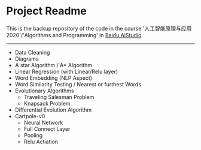 # Project Readme

This is the backup repository of the code in the course '人工智能原理与应用2020'/'Algorithms and Programming' in [Baidu AiStudio](https://aistudio.baidu.com/aistudio/education/group/info/1042)

---

+ Data Cleaning
+ Diagrams
+ A star Algorithm / A* Algorithm
+ Linear Regression (with Linear/Relu layer)
+ Word Embedding (NLP Aspect)
+ Word Similarity Testing / Nearest or furthest Words
+ Evolutionary Algorithms
  - Traveling Salesman Problem
  - Knapsack Problem
+ Differential Evolution Algorithm
+ Cartpole-v0
  - Neural Network
  - Full Connect Layer
  - Pooling
  - Relu Actiation

